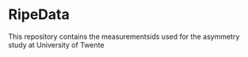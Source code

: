 RipeData
========
This repository contains the measurementsids used for the asymmetry study at University of Twente
